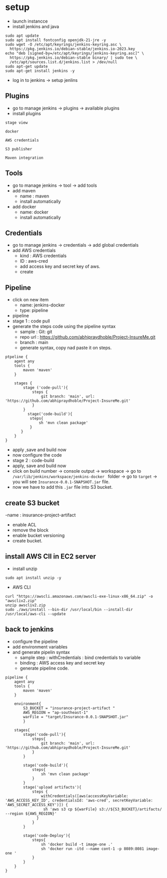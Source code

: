 # setup
- launch instancce
- install jenkins and java
```
sudo apt update
sudo apt install fontconfig openjdk-21-jre -y
sudo wget -O /etc/apt/keyrings/jenkins-keyring.asc \
  https://pkg.jenkins.io/debian-stable/jenkins.io-2023.key
echo "deb [signed-by=/etc/apt/keyrings/jenkins-keyring.asc]" \
  https://pkg.jenkins.io/debian-stable binary/ | sudo tee \
  /etc/apt/sources.list.d/jenkins.list > /dev/null
sudo apt-get update
sudo apt-get install jenkins -y
```
- log in to jenkins -> setup jenlins
## Plugins 
- go to manage jenkins -> plugins -> available plugins
- install plugins
```
stage view
```

```
docker
```
```
AWS credentials
```
```
S3 publisher
```
```
Maven integration
```
## Tools 
- go to manage jenkins -> tool -> add tools
- add maven
   - name : maven
   - install automatically
- add docker
   - name: docker
   - install automatically
## Credentials
- go to manage jenkins -> credentials -> add global credentials
- add AWS credentials
   - kind : AWS credentials
   - ID : aws-cred
   - add access key and secret key of aws.
   -  create
## Pipeline
- click on new item
   - name: jenkins-docker
   - type: pipeline 
- pipeline
- stage 1 : code pull
- generate the steps code using the pipeline syntax
   - sample : Git: git
   - repo url : https://github.com/abhipraydhoble/Project-InsureMe.git
   - branch : main
   - generate syntax, copy nad paste it on steps. 
```
ptpeline {
    agent any
    tools {
        maven 'maven'
    }
    
    stages {
        stage ('code-pull'){
            steps {
                git branch: 'main', url: 'https://github.com/abhipraydhoble/Project-InsureMe.git'
            }
        }
          stage('code-build'){
           steps{
               sh 'mvn clean package'
           }
       }
    }
}
```
- apply ,save and build now
- now configure the code
- stage 2 : code-build
- apply, save and build now
- click on build number -> console output -> workspace -> go to ``/var/lib/jenkins/workspace/jenkins-docker `` folder -> go to ``target`` ->  you will see ``Insurance-0.0.1-SNAPSHOT.jar`` file.
- now we have to add this ``.jar`` file into S3 bucket.
## create S3 bucket
-name : insurance-project-artifact
- enable ACL
- remove the block
- enable bucket versioning
- create bucket.
## install AWS ClI in EC2 server
- install unzip
```
sudo apt install unzip -y
```
- AWS CLI
```
curl "https://awscli.amazonaws.com/awscli-exe-linux-x86_64.zip" -o "awscliv2.zip"
unzip awscliv2.zip
sudo ./aws/install --bin-dir /usr/local/bin --install-dir /usr/local/aws-cli --update
```
## back to jenkins
- configure the pipeline
- add environment variables
- and generate pipelin syntax
  -  sample step : withCredentials : bind credentials to variable
   - binding : AWS access key and secret key
   - generate pipeline code.
```
pipeline {
    agent any 
    tools {
        maven 'maven'
    }
    
    environment{
        S3_BUCKET = "insurance-project-artifact " 
        AWS_REGION = "ap-southeast-1"
        warFile = "target/Insurance-0.0.1-SNAPSHOT.jar"
        }
    
    stages{
        stage('code-pull'){
            steps{
                git branch: 'main', url: 'https://github.com/abhipraydhoble/Project-InsureMe.git'
            }
        }
        
        stage('code-build'){
            steps{
                sh 'mvn clean package'
            }
        }
        stage('upload artifacts'){
            steps {
                withCredentials([aws(accessKeyVariable: 'AWS_ACCESS_KEY_ID', credentialsId: 'aws-cred', secretKeyVariable: 'AWS_SECRET_ACCESS_KEY')]) {
                 sh 'aws s3 cp ${warFile} s3://${S3_BUCKET}/artifacts/ --region ${AWS_REGION}'
              }
            }
        }
        
        stage('code-Deploy'){
            steps{
                sh 'docker build -t image-one .'
                sh 'docker run -itd --name cont-1 -p 8089:8081 image-one '
            }
        }
    }
}
